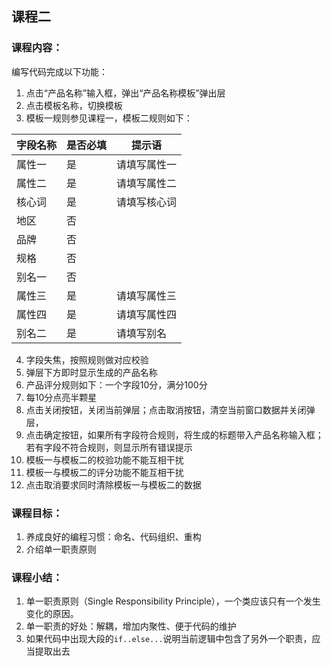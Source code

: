 ## 课程二
### 课程内容：
编写代码完成以下功能：
1. 点击“产品名称”输入框，弹出“产品名称模板”弹出层
2. 点击模板名称，切换模板
3. 模板一规则参见课程一，模板二规则如下：

字段名称 | 是否必填 | 提示语
---|---|---
属性一 | 是 |请填写属性一
属性二 | 是 |请填写属性二
核心词 | 是 |请填写核心词
地区 | 否 |
品牌 | 否 |
规格 | 否 |
别名一 | 否 |
属性三 | 是 | 请填写属性三
属性四 | 是 |请填写属性四
别名二 | 是 | 请填写别名

4. 字段失焦，按照规则做对应校验
5. 弹层下方即时显示生成的产品名称 
6. 产品评分规则如下：一个字段10分，满分100分
5. 每10分点亮半颗星
6. 点击关闭按钮，关闭当前弹层；点击取消按钮，清空当前窗口数据并关闭弹层，
7. 点击确定按钮，如果所有字段符合规则，将生成的标题带入产品名称输入框；若有字段不符合规则，则显示所有错误提示
8. 模板一与模板二的校验功能不能互相干扰
9. 模板一与模板二的评分功能不能互相干扰
10. 点击取消要求同时清除模板一与模板二的数据

### 课程目标：
1. 养成良好的编程习惯：命名、代码组织、重构
2. 介绍单一职责原则

### 课程小结：
1. 单一职责原则（Single Responsibility Principle），一个类应该只有一个发生变化的原因。
2. 单一职责的好处：解耦，增加内聚性、便于代码的维护
3. 如果代码中出现大段的<code>if..else...</code>说明当前逻辑中包含了另外一个职责，应当提取出去

